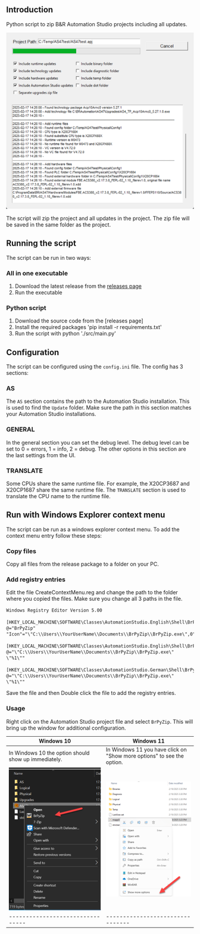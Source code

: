 ## Introduction

Python script to zip B&R Automation Studio projects including all updates.

![](./images/overview.png)

The script will zip the project and all updates in the project. The zip file will be saved in the same folder as the project.

## Running the script

The script can be run in two ways:

### All in one executable

1. Download the latest release from the [releases page](https://github.com/br-automation-com/BrPyZip/releases)
2. Run the executable

### Python script

1. Download the source code from the [releases page]
2. Install the required packages 'pip install -r requirements.txt'
3. Run the script with python './src/main.py'

## Configuration

The script can be configured using the `config.ini` file. The config has 3 sections:

### AS

The `AS` section contains the path to the Automation Studio installation. This is used to find the `Update` folder. Make sure the path in this section matches your Automation Studio installations.

### GENERAL

In the general section you can set the debug level. The debug level can be set to 0 = errors, 1 = info, 2 = debug. The other options in this section are the last settings from the UI.

### TRANSLATE

Some CPUs share the same runtime file. For example, the X20CP3687 and X20CP1687 share the same runtime file. The `TRANSLATE` section is used to translate the CPU name to the runtime file.

## Run with Windows Explorer context menu

The script can be run as a windows explorer context menu. To add the context menu entry follow these steps:

### Copy files

Copy all files from the release package to a folder on your PC.

### Add registry entries

Edit the file CreateContextMenu.reg and change the path to the folder where you copied the files. Make sure you change all 3 paths in the file.
```
Windows Registry Editor Version 5.00

[HKEY_LOCAL_MACHINE\SOFTWARE\Classes\AutomationStudio.English\Shell\BrPyZip]
@="BrPyZip"
"Icon"="\"C:\\Users\\YourUserName\\Documents\\BrPyZip\\BrPyZip.exe\",0"

[HKEY_LOCAL_MACHINE\SOFTWARE\Classes\AutomationStudio.English\Shell\BrPyZip\command]
@="\"C:\\Users\\YourUserName\\Documents\\BrPyZip\\BrPyZip.exe\" \"%1\""

[HKEY_LOCAL_MACHINE\SOFTWARE\Classes\AutomationStudio.German\Shell\BrPyZip\command]
@="\"C:\\Users\\YourUserName\\Documents\\BrPyZip\\BrPyZip.exe\" \"%1\""
```

Save the file and then Double click the file to add the registry entries.

### Usage

Right click on the Automation Studio project file and select `BrPyZip`. This will bring up the window for additional configuration.

| Windows 10 | Windows 11 |
|---|---|
| In Windows 10 the option should show up immediately. | In Windows 11 you have click on "Show more options" to see the option. |
| ![](./images/w10_context1.png) | ![](./images/w11_context1.png) |
|--------------------------------|--------------------------------|


